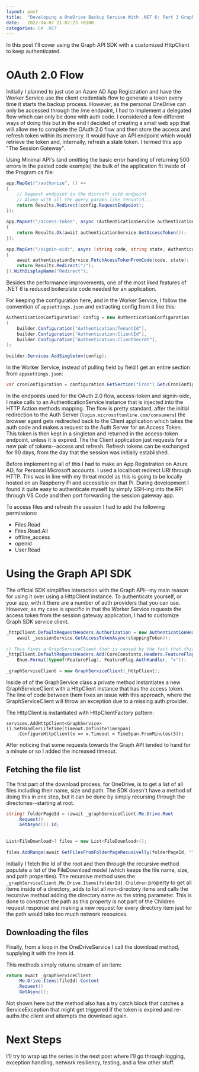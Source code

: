 ```yaml
---
layout: post
title:  "Developing a OneDrive Backup Service With .NET 6: Part 3 Graph API"
date:   2022-04-07 21:02:23 +0100
categories: C# .NET 
---
```

In this post I'll cover using the Graph API SDK with a customized HttpClient to keep authenticated.

# OAuth 2.0 Flow
Initially I planned to just use an Azure AD App Registration and have the Worker Service use the client credentials flow to generate a token every time it starts the backup process. However, as the personal OneDrive can only be accessed through the /me endpoint, I had to implement a delegated flow which can only be done with auth code.
I considered a few different ways of doing this but in the end I decided of creating a small web app that will allow me to complete the OAuth 2.0 flow and then store the access and refresh token within its memory. It would have an API endpoint which would retrieve the token and, internally, refresh a stale token. I termed this app "The Session Gateway".

Using Minimal API's (and omitting the basic error handling of returning 500 errors in the pasted code example) the bulk of the application fit inside of the Program.cs file:
```csharp
app.MapGet("/authorize", () =>  
{
    // Request endpoint is the Microsft auth endpoint
    // Along with all the query params like tenantId...
    return Results.Redirect(config.RequestEndpoint);  
});  
  
app.MapGet("/access-token", async (AuthenticationService authenticationService) =>  
{
    return Results.Ok(await authenticationService.GetAccessToken());  
});  
  
app.MapGet("/signin-oidc", async (string code, string state, AuthenticationService authenticationService) =>  
{  
    await authenticationService.FetchAcessTokenFromCode(code, state);  
    return Results.Redirect("/");  
}).WithDisplayName("Redirect");
```

Besides the performance improvements, one of the most liked features of .NET 6 is reduced boilerplate code needed for an application.

For keeping the configuration here, and in the Worker Service, I follow the convention of `appsettings.json` and extracting config from it like this:
```csharp
AuthenticationConfiguration? config = new AuthenticationConfiguration  
(  
    builder.Configuration["Authentication:TenantId"],  
    builder.Configuration["Authentication:ClientId"],  
    builder.Configuration["Authentication:ClientSecret"],
);  
  
builder.Services.AddSingleton(config);
```

In the Worker Service, instead of pulling field by field I get an entire section from `appsettings.json`:
```csharp
var cronConfiguration = configuration.GetSection("Cron").Get<CronConfiguration>();
```

In the endpoints used for the OAuth 2.0 flow, access-token and signin-oidc, I make calls to an AuthenticationService instance that is injected into the HTTP Action methods mapping. The flow is pretty standard, after the initial redirection to the Auth Server (`login.microsoftonline.com/consumers`) the browser agent gets redirected back to the Client application which takes the auth code and makes a request to the Auth Server for an Access Token. 
This token is then kept in a singleton and returned in the access-token endpoint, unless it is expired. The the Client application just requests for a new pair of tokens--access and refresh.
Refresh tokens can be exchanged for 90 days, from the day that the session was initially established.

Before implementing all of this I had to make an App Registration on Azure AD, for Personal Microsoft accounts. I used a localhost redirect URI through HTTP. This was in line with my threat model as this is going to be locally hosted on an Raspberry Pi and accessible on that Pi. During development I found it quite easy to authenticate myself by simply SSH-ing into the RPi through VS Code and then port forwarding the session gateway app.

To access files and refresh the session I had to add the following permissions:
- Files.Read
- Files.Read.All
- offline_access
- openid
- User.Read

# Using the Graph API SDK
The official SDK simplifies interaction with the Graph API--my main reason for using it over using a HttpClient instance. To authenticate yourself, or your app, with it there are a number of auth providers that you can use. However, as my case is specific in that the Worker Service requests the access token from the session gateway application, I had to customize Graph SDK service client. 

```csharp
_httpClient.DefaultRequestHeaders.Authorization = new AuthenticationHeaderValue("Bearer",  
    await _sessionService.GetAccessTokenAsync(stoppingToken));  
  
// This fixes a GraphServiceClient that is caused by the fact that this custom auth implementation has a null auth provider.  
_httpClient.DefaultRequestHeaders.Add(CoreConstants.Headers.FeatureFlag,  
    Enum.Format(typeof(FeatureFlag), FeatureFlag.AuthHandler, "x"));
    
_graphServiceClient = new GraphServiceClient(_httpClient);
```

Inside of of the GraphService class a private method instantiates a new GraphServiceClient with a HttpClient instance that has the access token. The line of code between them fixes an issue with this approach, where the GraphServiceClient will throw an exception due to a missing auth provider.

The HttpClient is instantiated with HttpClientFactory pattern:
```
services.AddHttpClient<GraphService>().SetHandlerLifetime(Timeout.InfiniteTimeSpan)  
    .ConfigureHttpClient(x => x.Timeout = TimeSpan.FromMinutes(3));
```

After noticing that some requests towards the Graph API tended to hand for a minute or so I added the increased timeout.

## Fetching the file list
The first part of the download process, for OneDrive, is to get a list of all files including their name, size and path. The SDK doesn't have a method of doing this in one step, but it can be done by simply recursing through the directories--starting at root.

```csharp
string? folderPageId = (await _graphServiceClient.Me.Drive.Root  
    .Request()  
    .GetAsync()).Id;  
  
  
List<FileDownload>? files = new List<FileDownload>();  
  
files.AddRange(await GetFilesFromFolderPageRecusivelly(folderPageId, "", stoppingToken));
```

Initially I fetch the Id of the root and then through the recursive method populate a list of the FileDownload model (which keeps the file name, size, and path properties). The recursive method uses the `_graphServiceClient.Me.Drive.Items[folderId].Children` property to get all items inside of a directory, adds to list all non-directory items and calls the recursive method adding the directory name as the string parameter. This is done to construct the path as this property is not part of the Children request response and  making a new request for every directory item just for the path would take too much network resources.

## Downloading the files
Finally, from a loop in the OneDriveService I call the download method, supplying it with the item id.

This methods simply returns stream of an item:
```csharp
return await _graphServiceClient  
    .Me.Drive.Items[fileId].Content  
    .Request()  
    .GetAsync();
```

Not shown here but the method also has a try catch block that catches a ServiceException that might get triggered if the token is expired and re-auths the client and attempts the download again.

# Next Steps
I'll try to wrap up the series in the next post where I'll go through logging, exception handling, network resiliency, testing, and a few other stuff.
